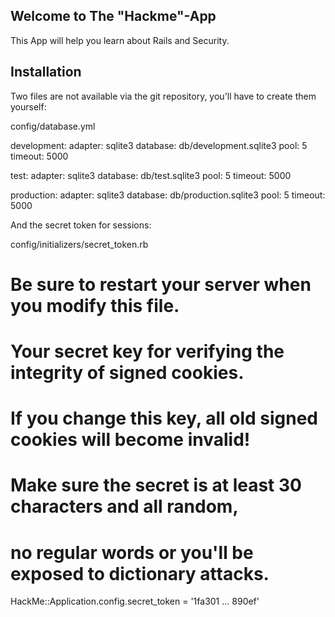 ## Welcome to The "Hackme"-App

This App will help you learn about Rails and Security.

## Installation

Two files are not available via the git repository,
you'll have to create them yourself:

  config/database.yml


  development:
    adapter: sqlite3
    database: db/development.sqlite3
    pool: 5
    timeout: 5000

  test:
    adapter: sqlite3
    database: db/test.sqlite3
    pool: 5
    timeout: 5000

  production:
    adapter: sqlite3
    database: db/production.sqlite3
    pool: 5
    timeout: 5000


And the secret token for sessions:

  config/initializers/secret_token.rb

  # Be sure to restart your server when you modify this file.

  # Your secret key for verifying the integrity of signed cookies.
  # If you change this key, all old signed cookies will become invalid!
  # Make sure the secret is at least 30 characters and all random,
  # no regular words or you'll be exposed to dictionary attacks.
  HackMe::Application.config.secret_token = '1fa301 ... 890ef'



